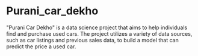 # Purani_car_dekho
"Purani Car Dekho" is a data science project that aims to help individuals find and purchase used cars. The project utilizes a variety of data sources, such as car listings and previous sales data, to build a model that can predict the price  a used car. 
